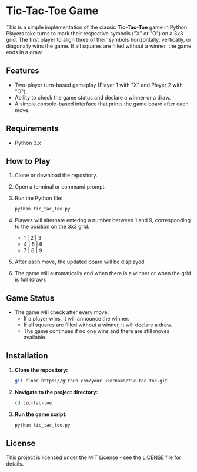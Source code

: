
# Tic-Tac-Toe Game

This is a simple implementation of the classic **Tic-Tac-Toe** game in Python. Players take turns to mark their respective symbols ("X" or "O") on a 3x3 grid. The first player to align three of their symbols horizontally, vertically, or diagonally wins the game. If all squares are filled without a winner, the game ends in a draw.

## Features
- Two-player turn-based gameplay (Player 1 with "X" and Player 2 with "O").
- Ability to check the game status and declare a winner or a draw.
- A simple console-based interface that prints the game board after each move.

## Requirements
- Python 3.x

## How to Play

1. Clone or download the repository.
2. Open a terminal or command prompt.
3. Run the Python file:
   ```bash
   python tic_tac_toe.py
   ```
4. Players will alternate entering a number between 1 and 9, corresponding to the position on the 3x3 grid.
   - 1 | 2 | 3
   - 4 | 5 | 6
   - 7 | 8 | 9

5. After each move, the updated board will be displayed.
6. The game will automatically end when there is a winner or when the grid is full (draw).

## Game Status
- The game will check after every move:
  - If a player wins, it will announce the winner.
  - If all squares are filled without a winner, it will declare a draw.
  - The game continues if no one wins and there are still moves available.

## Installation

1. **Clone the repository:**
   ```bash
   git clone https://github.com/your-username/tic-tac-toe.git
   ```

2. **Navigate to the project directory:**
   ```bash
   cd tic-tac-toe
   ```

3. **Run the game script:**
   ```bash
   python tic_tac_toe.py
   ```

## License

This project is licensed under the MIT License - see the [LICENSE](LICENSE) file for details.
